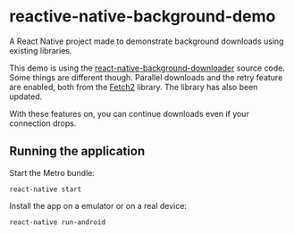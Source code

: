 # reactive-native-background-demo
A React Native project made to demonstrate background downloads using existing libraries.

This demo is using the <a href="https://github.com/EkoLabs/react-native-background-downloader" target="_blank">react-native-background-downloader</a> source code. Some things are different though. Parallel downloads and the retry feature are enabled, both from the <a href="https://github.com/tonyofrancis/Fetch" target="_blank">Fetch2</a> library. The library has also been updated.

With these features on, you can continue downloads even if your connection drops.

## Running the application

Start the Metro bundle:
```
react-native start
```

Install the app on a emulator or on a real device:
```
react-native run-android 
```
